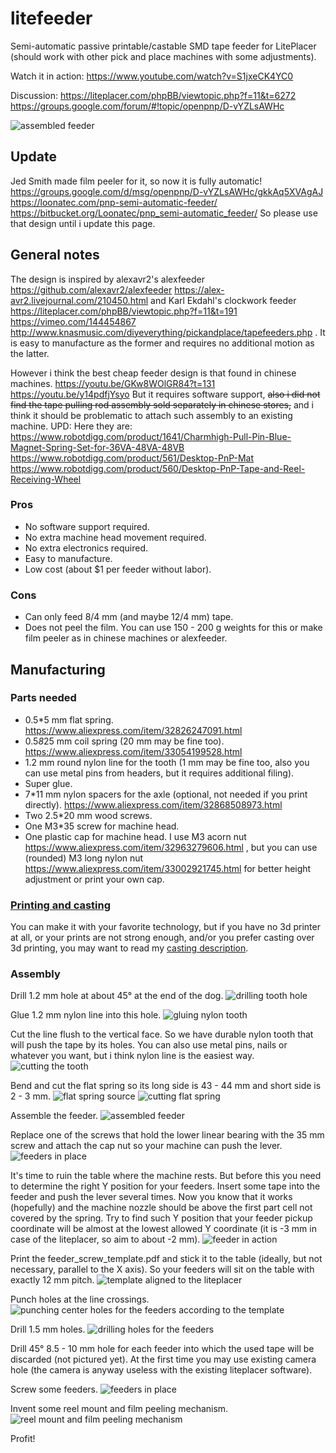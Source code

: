# litefeeder

Semi-automatic passive printable/castable SMD tape feeder for LitePlacer (should work with other pick and place machines with some adjustments).

Watch it in action: https://www.youtube.com/watch?v=S1jxeCK4YC0

Discussion: https://liteplacer.com/phpBB/viewtopic.php?f=11&t=6272 https://groups.google.com/forum/#!topic/openpnp/D-vYZLsAWHc

![assembled feeder](foto/20191010_142134_result.jpg "assembled feeder")

## Update

Jed Smith made film peeler for it, so now it is fully automatic! https://groups.google.com/d/msg/openpnp/D-vYZLsAWHc/gkkAq5XVAgAJ https://loonatec.com/pnp-semi-automatic-feeder/ https://bitbucket.org/Loonatec/pnp_semi-automatic_feeder/ So please use that design until i update this page.

## General notes

The design is inspired by alexavr2's alexfeeder https://github.com/alexavr2/alexfeeder https://alex-avr2.livejournal.com/210450.html and Karl Ekdahl's clockwork feeder https://liteplacer.com/phpBB/viewtopic.php?f=11&t=191 https://vimeo.com/144454867 http://www.knasmusic.com/diyeverything/pickandplace/tapefeeders.php . It is easy to manufacture as the former and requires no additional motion as the latter.

However i think the best cheap feeder design is that found in chinese machines. https://youtu.be/GKw8WOlGR84?t=131 https://youtu.be/y14pdfjYsyo But it requires software support, ~~also i did not find the tape pulling rod assembly sold separately in chinese stores,~~ and i think it should be problematic to attach such assembly to an existing machine. UPD: Here they are: https://www.robotdigg.com/product/1641/Charmhigh-Pull-Pin-Blue-Magnet-Spring-Set-for-36VA-48VA-48VB https://www.robotdigg.com/product/561/Desktop-PnP-Mat https://www.robotdigg.com/product/560/Desktop-PnP-Tape-and-Reel-Receiving-Wheel

### Pros

* No software support required.
* No extra machine head movement required.
* No extra electronics required.
* Easy to manufacture.
* Low cost (about $1 per feeder without labor).

### Cons

* Can only feed 8/4 mm (and maybe 12/4 mm) tape.
* Does not peel the film. You can use 150 - 200 g weights for this or make film peeler as in chinese machines or alexfeeder.

## Manufacturing

### Parts needed

* 0.5*5 mm flat spring. https://www.aliexpress.com/item/32826247091.html
* 0.5*8*25 mm coil spring (20 mm may be fine too). https://www.aliexpress.com/item/33054199528.html
* 1.2 mm round nylon line for the tooth (1 mm may be fine too, also you can use metal pins from headers, but it requires additional filing).
* Super glue.
* 7*11 mm nylon spacers for the axle (optional, not needed if you print directly). https://www.aliexpress.com/item/32868508973.html
* Two 2.5*20 mm wood screws.
* One M3*35 screw for machine head.
* One plastic cap for machine head. I use M3 acorn nut https://www.aliexpress.com/item/32963279606.html , but you can use (rounded) M3 long nylon nut https://www.aliexpress.com/item/33002921745.html for better height adjustment or print your own cap.

### [Printing and casting](casting.md)

You can make it with your favorite technology, but if you have no 3d printer at all, or your prints are not strong enough, and/or you prefer casting over 3d printing, you may want to read my [casting description](casting.md).

### Assembly

Drill 1.2 mm hole at about 45° at the end of the dog.
![drilling tooth hole](foto/20191010_134024_result.jpg "drilling tooth hole")

Glue 1.2 mm nylon line into this hole.
![gluing nylon tooth](foto/20191010_134341_result.jpg "gluing nylon tooth")
<!---![](foto/20191010_135132_result.jpg "cutting the tooth")-->

Cut the line flush to the vertical face. So we have durable nylon tooth that will push the tape by its holes. You can also use metal pins, nails or whatever you want, but i think nylon line is the easiest way.
![cutting the tooth](foto/20191010_135155_result.jpg "cutting the tooth")

Bend and cut the flat spring so its long side is 43 - 44 mm and short side is 2 - 3 mm.
![flat spring source](foto/20191010_135735_result.jpg "flat spring source")
![cutting flat spring](foto/20191010_142010_result.jpg "cutting flat spring")
<!---![](foto/20191010_142122_result.jpg "assembled feeder")-->

Assemble the feeder.
![assembled feeder](foto/20191010_142134_result.jpg "assembled feeder")
<!---![](foto/20191010_142910_result.jpg "silicone mold with nylon axle inserted")-->
<!---![](foto/20191010_155337_result.jpg "template aligned to the liteplacer")-->

Replace one of the screws that hold the lower linear bearing with the 35 mm screw and attach the cap nut so your machine can push the lever.
![feeders in place](foto/20191011_121257_result.jpg "feeders in place 4")

It's time to ruin the table where the machine rests. But before this you need to determine the right Y position for your feeders. Insert some tape into the feeder and push the lever several times. Now you know that it works (hopefully) and the machine nozzle should be above the first part cell not covered by the spring. Try to find such Y position that your feeder pickup coordinate will be almost at the lowest allowed Y coordinate (it is -3 mm in case of the liteplacer, so aim to about -2 mm).
![feeder in action](foto/20191011_121424_result.jpg "feeder in action 1")
<!---![feeder in action](foto/20191011_121431_result.jpg "feeder in action 2")-->

Print the feeder_screw_template.pdf and stick it to the table (ideally, but not necessary, parallel to the X axis). So your feeders will sit on the table with exactly 12 mm pitch. 
![template aligned to the liteplacer](foto/20191010_155356_result.jpg "template aligned to the liteplacer")

Punch holes at the line crossings.
![punching center holes for the feeders according to the template](foto/20191010_161504_result.jpg "punching center holes for the feeders according to the template")

Drill 1.5 mm holes.
![drilling holes for the feeders](foto/20191010_162736_result.jpg "drilling holes for the feeders")
<!---![feeders in place](foto/20191010_170919_result.jpg "feeders in place 1")-->

Drill 45° 8.5 - 10 mm hole for each feeder into which the used tape will be discarded (not pictured yet). At the first time you may use existing camera hole (the camera is anyway useless with the existing liteplacer software).

Screw some feeders.
![feeders in place](foto/20191011_121147_result.jpg "feeders in place 2")
<!---![feeders in place](foto/20191011_121207_result.jpg "feeders in place 3")-->

Invent some reel mount and film peeling mechanism.
![reel mount and film peeling mechanism](foto/20191011_121715_result.jpg "reel mount and film peeling mechanism")

Profit!
